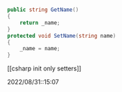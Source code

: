 # 
```cs
public string GetName()
{
	return _name;
}
protected void SetName(string name)
{
	_name = name;
}
```

[[csharp init only setters]]

2022/08/31::15:07
